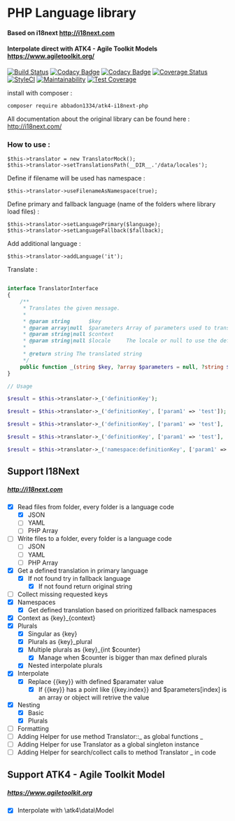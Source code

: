 # PHP Language library
#### Based on i18next http://i18next.com
#### Interpolate direct with ATK4 - Agile Toolkit Models https://www.agiletoolkit.org/

[![Build Status](https://travis-ci.org/abbadon1334/atk4-i18next-php.svg?branch=master)](https://travis-ci.org/abbadon1334/atk4-i18next-php)
[![Codacy Badge](https://api.codacy.com/project/badge/Grade/3936f18bcf2d47c38713dc49dc4cd44b)](https://www.codacy.com/app/abbadon1334/atk4-i18next-php?utm_source=github.com&amp;utm_medium=referral&amp;utm_content=abbadon1334/atk4-i18next-php&amp;utm_campaign=Badge_Grade)
[![Codacy Badge](https://api.codacy.com/project/badge/Coverage/3936f18bcf2d47c38713dc49dc4cd44b)](https://www.codacy.com/app/abbadon1334/atk4-i18next-php?utm_source=github.com&amp;utm_medium=referral&amp;utm_content=abbadon1334/atk4-i18next-php&amp;utm_campaign=Badge_Coverage)
[![Coverage Status](https://coveralls.io/repos/github/abbadon1334/atk4-i18next-php/badge.svg?branch=master)](https://coveralls.io/github/abbadon1334/atk4-i18next-php?branch=master)
[![StyleCI](https://github.styleci.io/repos/196214699/shield?branch=master)](https://github.styleci.io/repos/196214699)
[![Maintainability](https://api.codeclimate.com/v1/badges/6aa647f7e846726e4f89/maintainability)](https://codeclimate.com/github/abbadon1334/atk4-i18next-php/maintainability)
[![Test Coverage](https://api.codeclimate.com/v1/badges/6aa647f7e846726e4f89/test_coverage)](https://codeclimate.com/github/abbadon1334/atk4-i18next-php/test_coverage)

install with composer :

`composer require abbadon1334/atk4-i18next-php`

All documentation about the original library can be found here : http://i18next.com/

### How to use :

```
$this->translator = new TranslatorMock();
$this->translator->setTranslationsPath(__DIR__.'/data/locales');
```

Define if filename will be used has namespace :
```
$this->translator->useFilenameAsNamespace(true);
```

Define primary and fallback language (name of the folders where library load files) :
```
$this->translator->setLanguagePrimary($language);
$this->translator->setLanguageFallback($fallback);
```

Add additional language : 
```
$this->translator->addLanguage('it');
```

Translate :
```PHP

interface TranslatorInterface
{
    /**
     * Translates the given message.
     *
     * @param string      $key
     * @param array|null  $parameters Array of parameters used to translate message
     * @param string|null $context
     * @param string|null $locale     The locale or null to use the default
     *
     * @return string The translated string
     */
    public function _(string $key, ?array $parameters = null, ?string $context = null, ?string $locale = null): string;
}

// Usage

$result = $this->translator->_('definitionKey');

$result = $this->translator->_('definitionKey', ['param1' => 'test']);

$result = $this->translator->_('definitionKey', ['param1' => 'test'], 'context');

$result = $this->translator->_('definitionKey', ['param1' => 'test'], 'context', 'specificLanguage');

$result = $this->translator->_('namespace:definitionKey', ['param1' => 'test'], 'context', 'specificLanguage');
```

## Support I18Next
#####  http://i18next.com

- [x] Read files from folder, every folder is a language code
    - [x] JSON
    - [ ] YAML
    - [ ] PHP Array
- [ ] Write files to a folder, every folder is a language code
    - [ ] JSON
    - [ ] YAML
    - [ ] PHP Array
- [x] Get a defined translation in primary language
    - [x] If not found try in fallback language
        - [x] If not found return original string
- [ ] Collect missing requested keys
- [x] Namespaces
    - [x] Get defined translation based on prioritized fallback namespaces
- [x] Context as {key}_{context}
- [x] Plurals
    - [x] Singular as {key}
    - [x] Plurals as {key}_plural
    - [x] Multiple plurals as {key}_{int $counter}
        - [x] Manage when $counter is bigger than max defined plurals
    - [x] Nested interpolate plurals
- [x] Interpolate        
    - [x] Replace {{key}} with defined $paramater value
        - [x] If {{key}} has a point like {{key.index}} and $parameters[index] is an array or object will retrive the value
- [x] Nesting 
    - [x] Basic
    - [x] Plurals
- [ ] Formatting
- [ ] Adding Helper for use method Translator::_ as global functions _
- [ ] Adding Helper for use Translator as a global singleton instance
- [ ] Adding Helper for search/collect calls to method Translator _ in code    

## Support ATK4 - Agile Toolkit Model
##### https://www.agiletoolkit.org

- [x] Interpolate with \atk4\data\Model